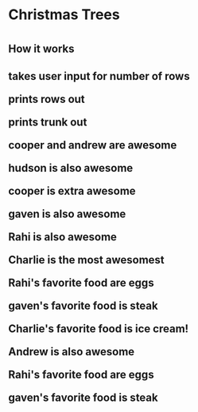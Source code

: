 <h1> Christmas Trees <h1>
<h2> How it works <h2>
<p> takes user input for number of rows </p>
<p> prints rows out </p>
<p> prints trunk out </p>
<b> cooper and andrew are awesome </b>
<p>hudson is also awesome</p>
<p> cooper is extra awesome </p>
<p> gaven is also awesome </p>
<p>Rahi is also awesome</p>

<p>Charlie is the most awesomest</p>
<p>Rahi's favorite food are eggs</p>

<p>gaven's favorite food is steak</p>

<p>Charlie's favorite food is ice cream!</p>


<p>Andrew is also awesome</p>
 
<p>Rahi's favorite food are eggs</p>
<p>gaven's favorite food is steak</p>

